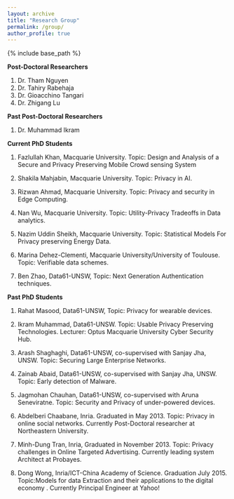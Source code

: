 ```yaml
---
layout: archive
title: "Research Group"
permalink: /group/
author_profile: true
---
```


{% include base_path %}


**Post-Doctoral Researchers**
1. Dr. Tham Nguyen
2. Dr. Tahiry Rabehaja
3. Dr. Gioacchino Tangari
4. Dr. Zhigang Lu 

**Past Post-Doctoral Researchers**

1. Dr. Muhammad Ikram


**Current PhD Students**

1. Fazlullah Khan, Macquarie University. Topic: Design and Analysis of a Secure and Privacy Preserving Mobile Crowd sensing System

2. Shakila Mahjabin, Macquarie University. Topic: Privacy in AI.

3. Rizwan Ahmad, Macquarie University. Topic: Privacy and security in Edge Computing.

4. Nan Wu, Macquarie University. Topic: Utility-Privacy Tradeoffs in Data analytics.

5. Nazim Uddin Sheikh, Macquarie University. Topic: Statistical Models For Privacy preserving Energy Data.

6. Marina Dehez-Clementi, Macquarie University/University of Toulouse. Topic: Verifiable data schemes.

7. Ben Zhao, Data61-UNSW, Topic: Next Generation Authentication techniques.


**Past PhD Students**

1. Rahat Masood, Data61-UNSW, Topic: Privacy for wearable devices.

2. Ikram Muhammad, Data61-UNSW. Topic: Usable Privacy Preserving Technologies. Lecturer: Optus Macquarie University Cyber Security Hub.

3. Arash Shaghaghi, Data61-UNSW, co-supervised with Sanjay Jha, UNSW. Topic: Securing Large Enterprise Networks.

4. Zainab Abaid, Data61-UNSW, co-supervised with Sanjay Jha, UNSW. Topic: Early detection of Malware.

5. Jagmohan Chauhan, Data61-UNSW, co-supervised with Aruna Seneviratne. Topic: Security and Privacy of under-powered devices.

6. Abdelberi Chaabane, Inria. Graduated in May 2013. Topic: Privacy in online social networks. Currently Post-Doctoral researcher at Northeastern University.

7. Minh-Dung Tran, Inria, Graduated in November 2013. Topic: Privacy challenges in Online Targeted Advertising. Currently leading system Architect at Probayes.

8. Dong Wong, Inria/ICT-China Academy of Science. Graduation July 2015. Topic:Models for data Extraction and their applications to the digital economy . Currently Principal Engineer at Yahoo!

